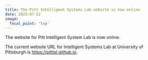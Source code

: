 ```yaml
---
title: The Pitt Intelligent Systems Lab website is now online
date: 2023-07-22
image:
  focal_point: 'top'
---
```


The website for Pitt Intelligent System Lab is now online.

<!--more-->

The current website URL for Intelligent Systems Lab at University of Pittsburgh is https://pittisl.github.io.
